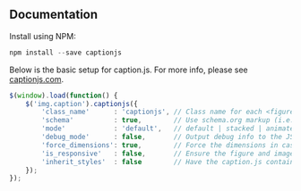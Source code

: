 ## Documentation

Install using NPM:

```js
npm install --save captionjs
```

Below is the basic setup for caption.js.  For more info, please see [captionjs.com](http://captionjs.com).

```js
$(window).load(function() {
    $('img.caption').captionjs({
		'class_name'      : 'captionjs', // Class name for each <figure>
		'schema'          : true,        // Use schema.org markup (i.e., itemtype, itemprop)
		'mode'            : 'default',   // default | stacked | animated | hide
		'debug_mode'      : false,       // Output debug info to the JS console
		'force_dimensions': true,        // Force the dimensions in case they cannot be detected (e.g., image is not yet painted to viewport)
		'is_responsive'   : false,       // Ensure the figure and image change size when in responsive layout. Requires a container to control responsiveness!
		'inherit_styles'  : false        // Have the caption.js container inherit box-model properties from the original image
	});
});
```
